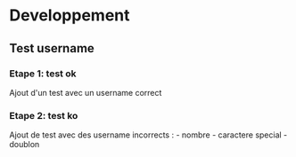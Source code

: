 # Developpement

## Test username

### Etape 1: test ok

Ajout d'un test avec un username correct

### Etape 2: test ko

Ajout de test avec des username incorrects :
	- nombre
	- caractere special
	- doublon
